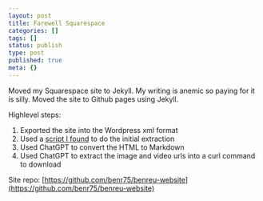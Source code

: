 ```yaml
---
layout: post
title: Farewell Squarespace
categories: []
tags: []
status: publish
type: post
published: true
meta: {}
---
```

Moved my Squarespace site to Jekyll. My writing is anemic so paying for it is silly. Moved the site to Github pages using Jekyll. 

Highlevel steps:

1. Exported the site into the Wordpress xml format
2. Used a [script I found](https://gist.github.com/spiffytech/e73777e167dc5a8b6a87) to do the initial extraction
3. Used ChatGPT to convert the HTML to Markdown 
4. Used ChatGPT to extract the image and video urls into a curl command to download

Site repo: [https://github.com/benr75/benreu-website](https://github.com/benr75/benreu-website)

